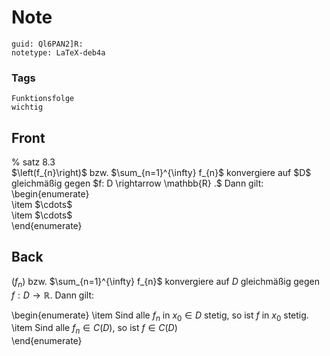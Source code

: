 # Note
```
guid: Ql6PAN2]R:
notetype: LaTeX-deb4a
```

### Tags
```
Funktionsfolge
wichtig
```

## Front
<div>% satz 8.3</div><div>
</div>$\left(f_{n}\right)$ bzw. $\sum_{n=1}^{\infty} f_{n}$ konvergiere auf $D$ gleichmäßig gegen $f: D \rightarrow \mathbb{R} .$ Dann gilt:
\begin{enumerate}<div>\item <span>$\cdots$</span><div><div>\item $\cdots$</div></div></div><div>\end{enumerate}</div>

## Back
$\left(f_{n}\right)$ bzw. $\sum_{n=1}^{\infty} f_{n}$ konvergiere auf $D$ gleichmäßig gegen $f: D \rightarrow \mathbb{R} .$ Dann gilt:<div>\begin{enumerate}
\item Sind alle $f_{n}$ in $x_{0} \in D$ stetig, so ist $f$ in $x_{0}$ stetig.
\item Sind alle $f_{n} \in C(D),$ so ist $f \in C(D)$</div><div>\end{enumerate}</div>
